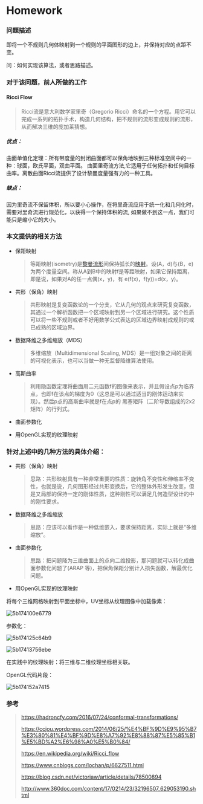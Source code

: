 # Homework

### 问题描述

即将一个不规则几何体映射到一个规则的平面图形的边上，并保持对应的点距不变。

问：如何实现该算法，或者思路描述。

### 对于该问题，前人所做的工作

#### Ricci Flow

> Ricci流是意大利数学家里奇（Gregorio Ricci）命名的一个方程。用它可以完成一系列的拓扑手术，构造几何结构，把不规则的流形变成规则的流形，从而解决三维的庞加莱猜想。

##### 优点：

曲面单值化定理：所有带度量的封闭曲面都可以保角地映到三种标准空间中的一种：球面，欧氏平面，双曲平面。 曲面里奇流方法,它适用于任何拓扑和任何目标曲率。离散曲面Ricci流提供了设计黎曼度量强有力的一种工具。

##### 缺点：

因为里奇流不保留体积，所以要小心操作，在将里奇流应用于统一化和几何化时，需要对里奇流进行规范化，以获得一个保持体积的流, 如果做不到这一点，我们可能只是缩小它的大小。

### 本文提供的相关方法

- 保距映射

  > 等距映射(isometry)是[黎曼流形](https://baike.baidu.com/item/%E9%BB%8E%E6%9B%BC%E6%B5%81%E5%BD%A2)间保持弧长的[映射](https://baike.baidu.com/item/%E6%98%A0%E5%B0%84/20402621)。设(A，d)与(B，e)为两个度量空间。称从A到B中的映射f是等距映射，如果它保持距离，即是说，如果对A的任一点偶(x，y)，有 e(f(x)，f(y))=d(x，y)。

- 共形（保角）映射

  > 共形映射是复变函数论的一个分支，它从几何的观点来研究复变函数，其通过一个解析函数把一个区域映射到另一个区域进行研究。这个性质可以将一些不规则或者不好用数学公式表达的区域边界映射成规则的或已成熟的区域边界。

- 数据降维之多维缩放（MDS）

  > 多维缩放（Multidimensional Scaling, MDS）是一组对象之间的距离的可视化表示，也可以当做一种无监督降维算法使用。

- 高斯曲率

  > 利用隐函数定理将曲面用二元函数f的图像来表示，并且假设点p为临界点，也即f在该点的梯度为0（这总是可以通过适当的刚体运动来实现）。然后p点的高斯曲率就是f在点p的 黑塞矩阵（二阶导数组成的2x2矩阵）的行列式。

- 曲面参数化

  >

- 用OpenGL实现的纹理映射  

  >

### 针对上述中的几种方法的具体介绍：

- 共形（保角）映射

  > 思路：共形映射具有一种非常重要的性质：旋转角不变性和伸缩率不变性，也就是说，几何图形经过共形变换后，它的整体外形发生改变，但是又局部的保持一定的刚体性质，这种刚性可以满足几何造型设计的中的刚性要求。

- 数据降维之多维缩放

  > 思路：应该可以看作是一种低维嵌入，要求保持距离，实际上就是“多维缩放”。

- 曲面参数化

  > 思路：把问题降为三维曲面上的点向二维投影，那问题就可以转化成曲面参数化问题了(ARAP 等)，把保角保距分别计入损失函数，解最优化问题。

- 用OpenGL实现的纹理映射

将每个三维网格映射到平面坐标中，UV坐标从纹理图像中加载像素：

![5b174100e6779](https://i.loli.net/2018/06/06/5b174100e6779.png)

参数化：

![5b174125c64b9](https://i.loli.net/2018/06/06/5b174125c64b9.png)

![5b17413756ebe](https://i.loli.net/2018/06/06/5b17413756ebe.png)

在实践中的纹理映射：将三维与二维纹理坐标相关联。

OpenGL代码片段：

![5b174152a7415](https://i.loli.net/2018/06/06/5b174152a7415.png)





### 参考

> https://hadroncfy.com/2016/07/24/conformal-transformations/
> 
> https://ccjou.wordpress.com/2014/06/25/%E4%BF%9D%E9%95%B7%E3%80%81%E4%BF%9D%E8%A7%92%E8%88%87%E5%85%B1%E5%BD%A2%E6%98%A0%E5%B0%84/
> 
> https://en.wikipedia.org/wiki/Ricci_flow
> 
> https://www.cnblogs.com/lochan/p/6627511.html
> 
> https://blog.csdn.net/victoriaw/article/details/78500894
> 
> http://www.360doc.com/content/17/0214/23/32196507_629053190.shtml
